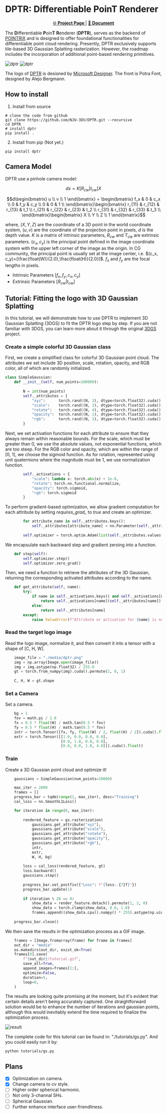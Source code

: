 # DPTR: Differentiable PoinT Renderer
<!-- ```
Differentiable PoinT Renderer, backend for POINTRIX.
 ____  ____ _____ ____  
|  _ \|  _ \_   _|  _ \ 
| | | | |_) || | | |_) |
| |_| |  __/ | | |  _ < 
|____/|_|    |_| |_| \_\
``` -->

<p align="center">
    <a href="">🌐 <b> Project Page </b> </a> | 
    <a href="">📰 <b> Document </b> </a>
</p>

The **D**ifferentiable **P**oin**T** **R**enderer (**DPTR**), serves as the backend of [POINTRIX]() and is designed to offer foundational functionalities for differentiable point cloud rendering. Presently, DPTR exclusively supports tile-based 3D Gaussian Splatting rasterization. However, the roadmap includes the incorporation of additional point-based rendering primitives.

![dptr](media/dptr_w.png#gh-light-mode-only)
![dptr](media/dptr_b.png#gh-dark-mode-only)

The logo of [DPTR](https://www.bing.com/images/create/a-minimalist-logo-with-a-solid-white-background-th/1-65dc22883b234064b70d857744a00e96?id=Jl8gopEgQ7udGtZyYZjIIg%3d%3d&view=detailv2&idpp=genimg&idpclose=1&thId=OIG3.iiX1JtCk02kNJ_Zn5ORG&FORM=SYDBIC) is desisned by [Microsoft Designer](https://designer.microsoft.com/). The front is Potra Font, designed by Alejo Bergmann.

## How to install
1. Install from source
```shell
# clone the code from github
git clone https://github.com/NJU-3DV/DPTR.git --recursive
cd DPTR
# install dptr
pip install .
```

2. Install from pip (Not yet.)
```shell
pip install dptr
```

## Camera Model
DPTR use a pinhole camera model:

$$dx=K[R_{cw}|t_{cw}]X$$

$$d\begin{bmatrix}
  u \\ 
  v \\ 
  1
\end{bmatrix} = \begin{bmatrix}
  f_x & 0 & c_x \\
  0 &  f_y & c_y \\
  0 & 0 & 1 \\
\end{bmatrix}\begin{bmatrix}
  r_{11} & r_{12} & r_{13} & t_1 \\
  r_{21} & r_{22} & r_{23} & t_2 \\
  r_{31} & r_{32} & r_{33} & t_3 \\
\end{bmatrix}\begin{bmatrix}
  X \\ 
  Y \\ 
  Z \\ 
  1
\end{bmatrix}$$

where, $(X, Y, Z)$ are the coordinate of a 3D point in the world coordinate system, $(u,v)$ are the coordinate of the projection point in pixels, $d$ is the depth value. $K$ is a matrix of intrinsic parameters, $R_{cw}$ and $T_{cw}$ are extrinsic parameters.  $(c_x, c_y)$ is the principal point defined in the image coordinate system with the upper left corner of the image as the origin. In CG community, the principal point is usually set at the image center, i.e. $(c_x, c_y)=(\frac{float(W)}{2.0},\frac{float(H)}{2.0})$. $f_x$ and $f_y$ are the focal lengths in pixels.

- Intrinsic Parameters $[f_x, f_y, c_x, c_y]$
- Extrinsic Parameters $[R_{cw}|t_{cw}]$


## Tutorial: Fitting the logo with 3D Gaussian Splatting
In this tutorial, we will demonstrate how to use DPTR to implement 3D Gaussian Splatting (3DGS) to fit the DPTR logo step by step. If you are not familiar with 3DGS, you can learn more about it through the original [3DGS](https://repo-sam.inria.fr/fungraph/3d-gaussian-splatting/) project.

### Create a simple colorful 3D Gaussian class
First, we create a simplified class for colorful 3D Gaussian point cloud. The attributes we set include 3D position, scale, rotation, opacity, and RGB color, all of which are randomly initialized.
```python
class SimpleGaussian:
    def __init__(self, num_points=100000):
        
        N = int(num_points)
        self._attributes = {
            "xyz":      torch.rand((N, 3), dtype=torch.float32).cuda() * 2 - 1,
            "scale":    torch.rand((N, 3), dtype=torch.float32).cuda(),
            "rotate":   torch.rand((N, 4), dtype=torch.float32).cuda(),
            "opacity":  torch.rand((N, 1), dtype=torch.float32).cuda(),
            "rgb":      torch.rand((N, 3), dtype=torch.float32).cuda()
        }
```

Next, we set activation functions for each attribute to ensure that they always remain within reasonable bounds. For the scale, which must be greater than 0, we use the absolute values, not exponential functions, which are too steep. For the RGB color and opacity, which are within the range of [0, 1], we choose the sigmoid function. As for rotation, represented using unit quaternions where the magnitude must be 1, we use normalization function.

```python
        self._activations = {
            "scale": lambda x: torch.abs(x) + 1e-8,
            "rotate": torch.nn.functional.normalize,
            "opacity": torch.sigmoid,
            "rgb": torch.sigmoid
        }
```

To perform gradient-based optimization, we allow gradient computation for each attribute by setting *requires_grad_* to *true* and create an optimizer.
```python
        for attribute_name in self._attributes.keys():
            self._attributes[attribute_name] = nn.Parameter(self._attributes[attribute_name]).requires_grad_(True)
        
        self.optimizer = torch.optim.Adam(list(self._attributes.values()), lr=0.01)
```

We encapsulate each backward step and gradient zeroing into a function.
```python
    def step(self):
        self.optimizer.step()
        self.optimizer.zero_grad()
```

Then, we need a function to retrieve the attributes of the 3D Gaussian, returning the corresponding activated attributes according to the name.
```python
    def get_attribute(self, name):
        try:
            if name in self._activations.keys() and self._activations[name] is not None:
                return self._activations[name](self._attributes[name])
            else:
                return self._attributes[name]
        except:
            raise ValueError(f"Attribute or activation for {name} is not VALID!")
```

### Read the target logo image
Read the logo image, normalize it, and then convert it into a tensor with a shape of [C, H, W].
```python
    image_file = "./media/dptr.png"
    img = np.array(Image.open(image_file))
    img = img.astype(np.float32) / 255.0
    gt = torch.from_numpy(img).cuda().permute(2, 0, 1)
    
    C, H, W = gt.shape
```

### Set a Camera
Set a camera.
```python
    bg = 1
    fov = math.pi / 2.0
    fx = 0.5 * float(W) / math.tan(0.5 * fov)
    fy = 0.5 * float(H) / math.tan(0.5 * fov)
    intr = torch.Tensor([fx, fy, float(W) / 2, float(H) / 2]).cuda().float()
    extr = torch.Tensor([[1.0, 0.0, 0.0, 0.0],
                         [0.0, 1.0, 0.0, 0.0],
                         [0.0, 0.0, 1.0, 4.0]]).cuda().float()
```

### Train
Create a 3D Gaussian point cloud and optimize it!
```python
    gaussians = SimpleGaussian(num_points=10000)

    max_iter = 2000
    frames = []
    progress_bar = tqdm(range(1, max_iter), desc="Training")
    cal_loss = nn.SmoothL1Loss()

    for iteration in range(0, max_iter):
        
        rendered_feature = gs.rasterization(
            gaussians.get_attribute("xyz"),
            gaussians.get_attribute("scale"),
            gaussians.get_attribute("rotate"), 
            gaussians.get_attribute("opacity"),
            gaussians.get_attribute("rgb"),
            intr,
            extr,
            W, H, bg)
        
        loss = cal_loss(rendered_feature, gt)
        loss.backward()
        gaussians.step()
        
        progress_bar.set_postfix({"Loss": f"{loss:.{7}f}"})
        progress_bar.update(1)
        
        if iteration % 20 == 0:
            show_data = render_feature.detach().permute(1, 2, 0)
            show_data = torch.clamp(show_data, 0.0, 1.0)
            frames.append((show_data.cpu().numpy() * 255).astype(np.uint8))
    
    progress_bar.close()
```

We then save the results in the optimization process as a GIF image.
```python
    frames = [Image.fromarray(frame) for frame in frames]
    out_dir = "media"
    os.makedirs(out_dir, exist_ok=True)
    frames[0].save(
        f"{out_dir}/tutorial.gif",
        save_all=True,
        append_images=frames[1:],
        optimize=False,
        duration=5,
        loop=0,
    )
```
The results are looking quite promising at the moment, but it's evident that certain details aren't being accurately captured. One straightforward solution would be to enhance the number of iterations and gaussian points, although this would inevitably extend the time required to finalize the optimization process.

![result](media/media.gif)

The complete code for this tutorial can be found in: "./tutorials/gs.py". And you could easily run it by:
```shell
python tutorials/gs.py
```

## Plans
- [x] Optimization on camera.
- [x] Change camera to cv style.
- [ ] Higher order spherical harmonic.
- [ ] Not only 3-channal SHs.
- [ ] Spherical Gaussian.
- [ ] Further enhance interface user-friendliness.